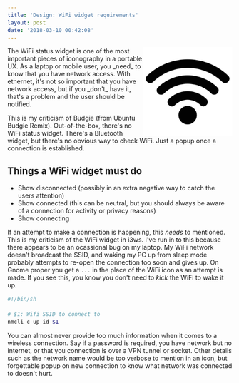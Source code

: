 ```yaml
---
title: 'Design: WiFi widget requirements'
layout: post
date: '2018-03-10 00:42:08'
---
```


<img style="float: right;" width="200" src="/assets/wifi.svg">
The WiFi status widget is one of the most important pieces of iconography in a portable UX. As a laptop or mobile user, you _need_ to know that you have network access. With ethernet, it's not so important that you have network access, but if you _don't_ have it, that's a problem and the user should be notified.

This is my criticism of Budgie (from Ubuntu Budgie Remix). Out-of-the-box, there's no WiFi status widget. There's a Bluetooth widget, but there's no obvious way to check WiFi. Just a popup once a connection is established.

## Things a WiFi widget must do

* Show disconnected (possibly in an extra negative way to catch the users attention)
* Show connected (this can be neutral, but you should always be aware of a connection for activity or privacy reasons)
* Show connecting

If an attempt to make a connection is happening, this _needs_ to mentioned. This is my criticism of the WiFi widget in i3ws. I've run in to this because there appears to be an ocassional bug on my laptop. My WiFi network doesn't broadcast the SSID, and waking my PC up from sleep mode probably attempts to re-open the connection too soon and gives up. On Gnome proper you get a `...` in the place of the WiFi icon as an attempt is made. If you see this, you know you don't need to _kick_ the WiFi to wake it up.

```bash
#!/bin/sh

# $1: Wifi SSID to connect to
nmcli c up id $1
```

You can almost never provide too much information when it comes to a wireless connection. Say if a password is required, you have network but no internet, or that you connection is over a VPN tunnel or socket. Other details such as the network name would be too verbose to mention in an icon, but forgettable popup on new connection to know what network was connected to doesn't hurt.